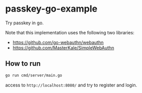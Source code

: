 # passkey-go-example
Try passkey in go.

Note that this implementation uses the following two libraries:

- https://github.com/go-webauthn/webauthn
- https://github.com/MasterKale/SimpleWebAuthn

## How to run

```bash
go run cmd/server/main.go
```

access to `http://localhost:8080/` and try to register and login.